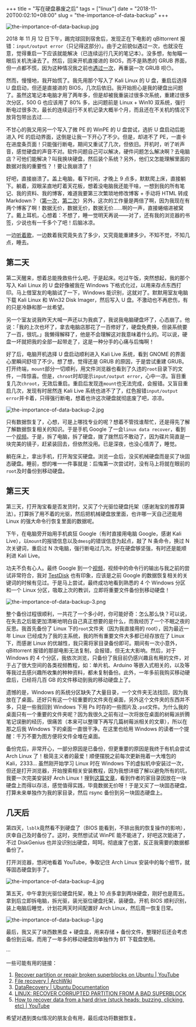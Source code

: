 +++
title = "写在硬盘暴废之后"
tags = ["linux"]
date = "2018-11-20T00:02:10+08:00"
slug = "the-importance-of-data-backup"
+++

![the-importance-of-data-backup.jpg](/images/the-importance-of-data-backup.jpg "使用 TestDisk 恢复并备份已损坏的硬盘的文件")

2018 年 11 月 12 日下午，踢完球回到宿舍后，发现正在下电影的 qBittorrent 报错：`input/output error`（只记得这部分）。由于之前貌似遇过一次，也就没在意，觉得重启一下应该就能解决（已连续运行几天的笔记本）。没多想，匆匆瞄一眼后关机洗澡去了。然后，回来开机直接进的 BIOS，而不是熟悉的 GRUB 界面，但一点都不慌，因为这种情况我之前也[遇过一次](/tech/how-to-reinstall-grub.html)，再重装一次 GRUB 呗😶。

然而，慢慢地，我开始慌了。我先用那个写入了 Kali Linux 的 U 盘，重启后选择 U 盘启动，但还是直接进的 BIOS，几次后依旧。我开始担心是我的硬盘出问题了。虽然这笔记本电脑才用了两年多，但是却被我重装过很多次系统，重建过很多次分区，500 G 也应该用了 80% 多，出问题前是 Linux + Win10 双系统，强行断电过很多次，最长的连续运行不关机记录大概半个月，而且还在不关机的情况下放背包带出去过……

不甘心的我又用另一个写入了微 PE 的 WinPE 的 U 盘尝试，选折 U 盘启动后能进入 PE 的启动界面，这倒是让我一下开心了不少。但是，却进不了 PE，一直卡在进度条页面！只能强行断电，期间又重试了几次，但依旧。开机时，听了听声音，感觉硬盘的声音不对。软件问题自己可以解决，硬件问题怎么解决啊？去电脑店？可他们能解决？叫我换块硬盘，然后装个系统？另外，他们又怎能理解里面的数据对我的重要性？！要让我崩溃了！

好吧，直接崩溃了。盖上电脑，看下时间，才晚上 9 点多，默默爬上床，直接躺下。躺着，双眼呆直地盯着天花板，想着没电脑我还能干啥，一想到我的所有笔记、我的资料、我的博客，难道我要第三次繁琐地修改博客 + 手动将 HTML 转成 Markdown？（[第一次](/tech/rebuild-this-blog-due-to-rm.html)，[第二次](/tech/a-tragedy-due-to-sed.html)）另外，这次的工作量是两倍了啊，因为我现在有两个博客了啊！数据无价，数据无价，数据无价……啊的一声，直接蜷缩进被窝了。戴上耳机，心想着：不想了，睡一觉明天再说——对了，还有我的浏览器的书签，少说也有一千多个了吧！后脑冰凉。

一边[听着歌](https://music.163.com/song?id=32648651)，一边数着我究竟失去了多少，又究竟能重建多少。不知不觉，不知几点，睡去。

## 第二天

第二天醒来，想着总能挽救些什么吧，于是起床。吃过午饭，突然想起，我的那个写入 Kali Linux 的 U 盘好像被我在 Windows 下格式化过，以用来存点东西打印。马上借室友的电脑试了一下，Windows 能识别，这就对了。默默用室友电脑下载 Kali Linux 和 Win32 Disk Imager，然后写入 U 盘。不激动也不再悲伤，有的只是冷静和那一丝希望。

另一个室友说我昨天大喊一声还以为我疯了，我说我电脑硬盘坏了，心态崩了。他说：「我的上次也坏了，拿去电脑店那花了一百修好了，硬盘免费换，但装系统要了一百，很坑。」我懒得解释了，他是不会理解这对我意味着什么的。可以说，硬盘一坏就把我的全部一起带走了，这是一种分手的心痛与后悔啊！

好了后，电脑开机选择 U 盘启动顺利进入 Kali Live 系统，看到 GNOME 的界面心里瞬间舒坦了不少。想了想，觉得还是 GRUB 的原因，于是尝试重建 GRUB。打开终端，`mount`部分一切顺利，用文件浏览器也看到了久违的`root`目录下的文件，一阵惊喜。但是，`chroot`时却提示`input/output error`，心中一凉。盲目重复几次`chroot`，无效后重启。重启后发现连`mount`也无法完成，会报错。又盲目重启几次，发现有时居然连 Kali Live 系统也进不了了，红色报错`input/output error`并卡着，只得强行断电，想着也许这次硬盘就彻底废了吧，凉凉。

![the-importance-of-data-backup-2.jpg](/images/the-importance-of-data-backup-2.jpg "拆解硬盘以恢复数据")

只有数据恢复了，心想，可是上哪找专业的呢？想着不管找谁帮忙，还是得先了解了解数据恢复相关的知识。于是手机 Google 了一会`linux data recover`，看到一个[视频](https://www.youtube.com/watch?v=F5Y7BniaRXg)。于是，拆了电脑，拆了硬盘，拨了拨然后不敢动了，因为碟片简直是一块完美的镜子，赶紧装回去，但依然没用。已是深夜，也没心情弄了，睡觉。

躺在床上，拿出手机，打开淘宝买硬盘。浏览一会后，没买机械硬盘而是买了块固态硬盘。睡前，想的唯一一件事就是：后悔第一次尝试时，没有马上将就在眼前的`root`及时备份到移动硬盘。

## 第三天

第三天，打开淘宝看是否发货时，又买了个光驱位硬盘托架（感谢淘宝的推荐算法）。打算拆了用不着的光驱，然后把机械硬盘放里面，也许哪一天自己还能用 Linux 的强大命令行恢复里面的数据呢。

下午，在电脑旁开始用手机疯狂 Google（有时直接用电脑 Google，感谢 Kali Live），以`mount`的报错信息以及`dmesg`的错误信息为起点，敲了 N 条命令，换过 N 次关键词，重启过 N 次电脑，强行断电过几次。好在硬盘够坚强，有时还是能顺利进 Kali Live。

功夫不负有心人。最终 Google 到一个[视频](https://www.youtube.com/watch?v=PHzKqfCuQgI)，视频中的命令行的输出与我之前的尝试非常符合，我对 [TestDisk](https://www.cgsecurity.org/wiki/TestDisk) 也有印象，应该是之前 Google 的数据恢复相关的关键词的时候有见过。于是马上尝试，最终成功地看到熟悉的 4 个 Windows 分区和一个 Linux 分区，吸取上次的教训，立即将重要文件备份到移动硬盘！

![the-importance-of-data-backup-3.png](/images/the-importance-of-data-backup-3.png "开始备份后，我立即评论以对作者表示感谢，作者也很快回应❤")

整个备份过程很顺利，一共花了一个多小时，你可能好奇：怎么那么快？可以说，在失去之后能更加清晰地明白自己真正想要的是什么，而我经历了一个不眠之夜的反思。我首先备份了 Linux 下的`root`文件夹（因为我直接用的 root），因为最近一年 Linux 已经成为了我的主系统，我的所有重要文件大多都已经存放在了 Linux 下，而感谢 Linux 的优越性，我只需将家目录备份即可。期间有一次小意外，qBittorrent 报错的那部电影无法复制，会报错，但无太大影响。然后，对于 Windows 的 4 个分区，我依次浏览，只备份了我目前仍感兴趣且有用的文件，对于占了很大空间的各类视频教程，如：单片机、Arduino 等嵌入式相关的，以及等等我过去感兴趣所收集的种种资料，都未复制备份。此外，一年多前我购买移动硬盘后，已经将几百 GB 的文件移动到我的移动硬盘上了。

遗憾的是，Windows 的系统分区缺失了大量目录，一个文件夹无法找回，因为我放在了桌面。还好只有这一个较重要的文件夹在桌面，另外这个文件夹的东西并不多，只是一些我回到 Windows 下用 Ps 时存的一些图片及`.psd`文件。为什么我的桌面只有一个重要的文件夹呢？因为我很久之前有过一次将放在桌面的树莓派折腾笔记误删的经历，很痛苦（本来可以整理下再写几篇树莓派相关的文章），所以在那之后我 Windows 下的桌面一直很干净。在这里也给用 Windows 的读者一个提醒：千万不要为图方便将文件全堆在桌面。

备份完后，非常开心，一部分原因是已备份，但更重要的原因是我终于有机会尝试 Arch Linux 了！极简主义者的最爱！顺便摆脱之前每次更新拖着一大堆包的 Kali，2333... 虽然刚开始学习 Linux 时在 Windows 下的虚拟机中安装过一次，但还是打开浏览器，开始搜索相关安装教程，因为我想详细了解以避免所有的坑，我要一次完美安装好 Arch Linux！搜到[这篇文章](https://www.viseator.com/2017/05/17/arch_install/)，看到作者的家目录因放在一块硬盘上而得以存活，感觉值得实践，毕竟数据无价呀！于是又买了一块固态硬盘，打算未来单独作为我的家目录，然后 rsync 备份到另一块固态硬盘上。

## 几天后

第四天，`lsblk`竟然看不到硬盘了（BIOS 能看到，不排出我的恢复操作的影响），庆幸自己及时备份了。这时，突然想试试 WinPE 能不能进了，好吧这次能进了，不过 DiskGenius 也并没识别出硬盘，呵呵。彻底废了也罢，反正我需要的数据都备份了。

打开浏览器，悠闲地看着 YouTube，争取记住 Arch Linux 安装中的每个细节，就等固态硬盘到手了。

![the-importance-of-data-backup-4.jpg](/images/the-importance-of-data-backup-4.jpg "装好两块固态硬盘")

第五天，中午拿到光驱位硬盘托架，晚上 10 点多拿到两块硬盘，刚好也是周五。拿到后立即拆电脑，拆光驱，装光驱位硬盘托架，装硬盘。开机 BIOS 顺利识别，装上电脑后睡觉，计划花两天时间配置好 Arch Linux，然后周一恢复日常。

![the-importance-of-data-backup-1.jpg](/images/the-importance-of-data-backup-1.jpg "BIOS 顺利识别两块固态硬盘")

最后，我又买了块西数黑盘 + 硬盘盒，用来存储 + 备份文件，整理好后还会考虑备份到云端，而用了一年多的移动硬盘则单独作为 BT 下载盘使用。

···

一些可能有用的链接：

1. [Recover partition or repair broken superblocks on Ubuntu | YouTube](https://www.youtube.com/watch?v=PHzKqfCuQgI)
2. [File recovery | ArchWiki](https://wiki.archlinux.org/index.php/File_recovery)
3. [DataRecovery | Ubuntu Documentation](https://help.ubuntu.com/community/DataRecovery)
4. [LINUX: RECOVER CORRUPTED PARTITION FROM A BAD SUPERBLOCK](http://erikimh.com/linux-recover-corrupted-partition-from-a-bad-superblock/)
5. [How to recover data from a hard drive (stuck heads: buzzing, clicking, etc) | YouTube](https://www.youtube.com/watch?v=F5Y7BniaRXg)

希望对遇到类似情况的朋友会有用，最后成功将数据恢复。
